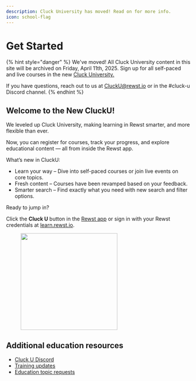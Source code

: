 ```yaml
---
description: Cluck University has moved! Read on for more info.
icon: school-flag
---
```


# Get Started

{% hint style="danger" %}
We've moved! All Cluck University content in this site will be archived on Friday, April 11th, 2025. Sign up for all self-paced and live courses in the new [Cluck University.](https://learn.rewst.io)

If you have questions, reach out to us at [CluckU@rewst.io](mailto:CluckU@rewst.io) or in the #cluck-u Discord channel.
{% endhint %}

## **Welcome to the New CluckU!**

We leveled up Cluck University, making learning in Rewst smarter, and more flexible than ever.

Now, you can register for courses, track your progress, and explore educational content — all from inside the Rewst app.

What’s new in CluckU:

* Learn your way – Dive into self-paced courses or join live events on core topics.
* Fresh content – Courses have been revamped based on your feedback.
* Smarter search – Find exactly what you need with new search and filter options.

Ready to jump in?

Click the **Cluck U** button in the [Rewst app](https://app.rewst.io) or sign in with your Rewst credentials at [learn.rewst.io](https://learn.rewst.io).

<figure><img src="../.gitbook/assets/Screenshot 2025-04-07 at 10.16.13 AM.png" alt="" width="264"><figcaption></figcaption></figure>



## Additional education resources

* [Cluck U Discord](https://discord.gg/rewst)&#x20;
* [Training updates](https://docs.rewst.help/updates/cs-and-training-updates)
* [Education topic requests](https://rewst.canny.io/education-topic-requests)
